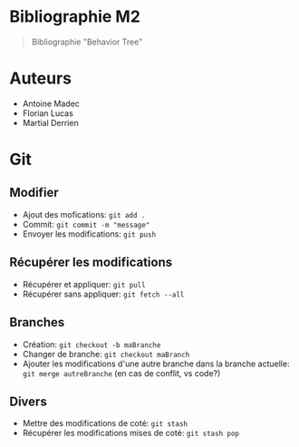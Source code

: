 # Bibliographie M2

> Bibliographie "Behavior Tree"

# Auteurs

- Antoine Madec
- Florian Lucas
- Martial Derrien

# Git

## Modifier

- Ajout des mofications: `git add .`
- Commit: `git commit -m "message"`
- Envoyer les modifications: `git push`

## Récupérer les modifications

- Récupérer et appliquer: `git pull` 
- Récupérer sans appliquer: `git fetch --all`

## Branches

- Création: `git checkout -b maBranche`
- Changer de branche: `git checkout maBranch`
- Ajouter les modifications d'une autre branche dans la branche actuelle: `git merge autreBranche` (en cas de conflit, vs code?)

## Divers

- Mettre des modifications de coté: `git stash`
- Récupérer les modifications mises de coté: `git stash pop`

